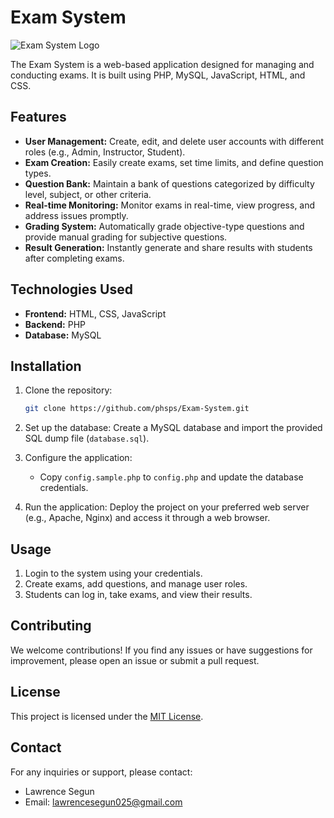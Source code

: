 # Exam System

![Exam System Logo](https://phsps.com/asset/images/logo.png)

The Exam System is a web-based application designed for managing and conducting exams. It is built using PHP, MySQL, JavaScript, HTML, and CSS.

## Features

- **User Management:** Create, edit, and delete user accounts with different roles (e.g., Admin, Instructor, Student).
- **Exam Creation:** Easily create exams, set time limits, and define question types.
- **Question Bank:** Maintain a bank of questions categorized by difficulty level, subject, or other criteria.
- **Real-time Monitoring:** Monitor exams in real-time, view progress, and address issues promptly.
- **Grading System:** Automatically grade objective-type questions and provide manual grading for subjective questions.
- **Result Generation:** Instantly generate and share results with students after completing exams.

## Technologies Used

- **Frontend:** HTML, CSS, JavaScript
- **Backend:** PHP
- **Database:** MySQL

## Installation

1. Clone the repository:

    ```bash
    git clone https://github.com/phsps/Exam-System.git
    ```

2. Set up the database: Create a MySQL database and import the provided SQL dump file (`database.sql`).

3. Configure the application:

    - Copy `config.sample.php` to `config.php` and update the database credentials.

4. Run the application: Deploy the project on your preferred web server (e.g., Apache, Nginx) and access it through a web browser.

## Usage

1. Login to the system using your credentials.
2. Create exams, add questions, and manage user roles.
3. Students can log in, take exams, and view their results.

## Contributing

We welcome contributions! If you find any issues or have suggestions for improvement, please open an issue or submit a pull request.

## License

This project is licensed under the [MIT License](LICENSE).

## Contact

For any inquiries or support, please contact:

- Lawrence Segun
- Email: [lawrencesegun025@gmail.com](mailto:lawrencesegun025@gmail.com)
